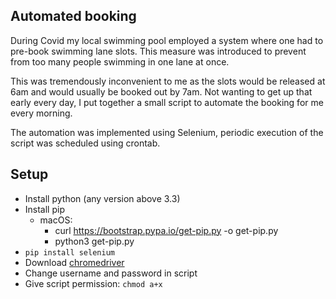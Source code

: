 ## Automated booking
During Covid my local swimming pool employed a system where one had to pre-book swimming lane slots. This measure was introduced to prevent from too many people swimming in one lane at once.

This was tremendously inconvenient to me as the slots would be released at 6am and would usually be booked out by 7am. Not wanting to get up that early every day, I put together a small script to automate the booking for me every morning.

The automation was implemented using Selenium, periodic execution of the script was scheduled using crontab.

## Setup
- Install python (any version above 3.3)
- Install pip
  - macOS:
    - curl https://bootstrap.pypa.io/get-pip.py -o get-pip.py
    - python3 get-pip.py
- `pip install selenium`
- Download [chromedriver](https://sites.google.com/chromium.org/driver/)
- Change username and password in script
- Give script permission: `chmod a+x`